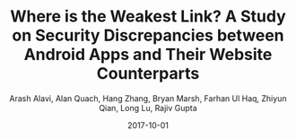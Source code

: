 ---
title: 'Where is the Weakest Link? A Study on Security Discrepancies between Android Apps and Their Website Counterparts'
collection: publications
permalink:
excerpt:
date: 2017-10-01
venue: 'In Proceedings of Passive and Active Measurement Conference (PAM) 2017, Sydney, Australia.'
paperurl: 'http://www.cs.ucr.edu/~zhiyunq/pub/pam17_web_app_discrepancy.pdf'
citation:
author: 'Arash Alavi, Alan Quach, Hang Zhang, Bryan Marsh, Farhan Ul Haq, Zhiyun Qian, Long Lu, Rajiv Gupta'
venue_abbr: 'PAM 17'
---  